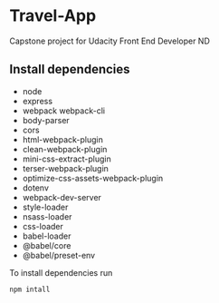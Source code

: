 # Travel-App
 Capstone project for Udacity Front End Developer ND

## Install dependencies
 - node
 - express
 - webpack webpack-cli
 - body-parser
 - cors
 - html-webpack-plugin
 - clean-webpack-plugin
 - mini-css-extract-plugin
 - terser-webpack-plugin
 - optimize-css-assets-webpack-plugin
 - dotenv
 - webpack-dev-server
 - style-loader
 - nsass-loader
 - css-loader
 - babel-loader 
 - @babel/core 
 - @babel/preset-env

 To install dependencies run
 ```
 npm intall
 ```